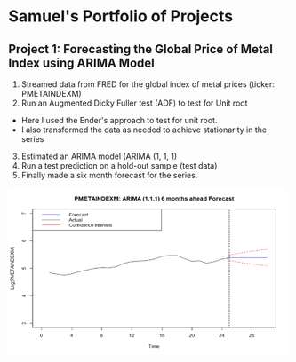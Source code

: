# Samuel's Portfolio of Projects

## Project 1: Forecasting the Global Price of Metal Index using ARIMA Model
1. Streamed data from FRED for the global index of metal prices (ticker: PMETAINDEXM)
2. Run an Augmented Dicky Fuller test (ADF) to test for Unit root
  - Here I used the Ender's approach to test for unit root.
  - I also transformed the data as needed to achieve stationarity in the series
3. Estimated an ARIMA model (ARIMA (1, 1, 1)
4. Run a test prediction on a hold-out sample (test data)
5. Finally made a six month forecast for the series.

![](https://github.com/SamuelTesfamariam/Samuel_Portfolio/blob/main/Images/6%20month%20forecast.png)
